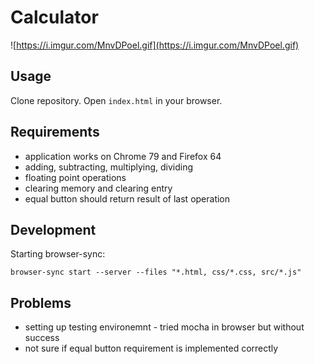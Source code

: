 # Calculator

![https://i.imgur.com/MnvDPoel.gif](https://i.imgur.com/MnvDPoel.gif)

## Usage

Clone repository.
Open `index.html` in your browser.

## Requirements

- application works on Chrome 79 and Firefox 64
- adding, subtracting, multiplying, dividing
- floating point operations
- clearing memory and clearing entry
- equal button should return result of last operation

## Development

Starting browser-sync:

```
browser-sync start --server --files "*.html, css/*.css, src/*.js"
```

## Problems

- setting up testing environemnt - tried mocha in browser but without success
- not sure if equal button requirement is implemented correctly
